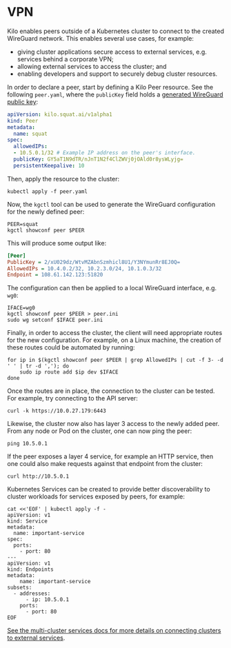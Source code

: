 # VPN

Kilo enables peers outside of a Kubernetes cluster to connect to the created WireGuard network.
This enables several use cases, for example:
* giving cluster applications secure access to external services, e.g. services behind a corporate VPN;
* allowing external services to access the cluster; and
* enabling developers and support to securely debug cluster resources.

In order to declare a peer, start by defining a Kilo Peer resource.
See the following `peer.yaml`, where the `publicKey` field holds a [generated WireGuard public key](https://www.wireguard.com/quickstart/#key-generation):

```yaml
apiVersion: kilo.squat.ai/v1alpha1
kind: Peer
metadata:
  name: squat
spec:
  allowedIPs:
  - 10.5.0.1/32 # Example IP address on the peer's interface.
  publicKey: GY5aT1N9dTR/nJnT1N2f4ClZWVj0jOAld0r8ysWLyjg=
  persistentKeepalive: 10
```

Then, apply the resource to the cluster:

```shell
kubectl apply -f peer.yaml
```

Now, the `kgctl` tool can be used to generate the WireGuard configuration for the newly defined peer:

```shell
PEER=squat
kgctl showconf peer $PEER
```

This will produce some output like:

```ini
[Peer]
PublicKey = 2/xU029dz/WtvMZAbnSzmhicl8U1/Y3NYmunRr8EJ0Q=
AllowedIPs = 10.4.0.2/32, 10.2.3.0/24, 10.1.0.3/32
Endpoint = 108.61.142.123:51820
```

The configuration can then be applied to a local WireGuard interface, e.g. `wg0`:

```shell
IFACE=wg0
kgctl showconf peer $PEER > peer.ini
sudo wg setconf $IFACE peer.ini
```

Finally, in order to access the cluster, the client will need appropriate routes for the new configuration.
For example, on a Linux machine, the creation of these routes could be automated by running:

```shell
for ip in $(kgctl showconf peer $PEER | grep AllowedIPs | cut -f 3- -d ' ' | tr -d ','); do
	sudo ip route add $ip dev $IFACE
done
```

Once the routes are in place, the connection to the cluster can be tested.
For example, try connecting to the API server:

```shell
curl -k https://10.0.27.179:6443
```

Likewise, the cluster now also has layer 3 access to the newly added peer.
From any node or Pod on the cluster, one can now ping the peer:

```shell
ping 10.5.0.1
```

If the peer exposes a layer 4 service, for example an HTTP service, then one could also make requests against that endpoint from the cluster:

```shell
curl http://10.5.0.1
```

Kubernetes Services can be created to provide better discoverability to cluster workloads for services exposed by peers, for example:

```shell
cat <<'EOF' | kubectl apply -f -
apiVersion: v1
kind: Service
metadata:
  name: important-service
spec:
  ports:
    - port: 80
---
apiVersion: v1
kind: Endpoints
metadata:
    name: important-service
subsets:
  - addresses:
      - ip: 10.5.0.1
    ports:
      - port: 80
EOF
```

[See the multi-cluster services docs for more details on connecting clusters to external services](./docs/multi-cluster-services.md).
